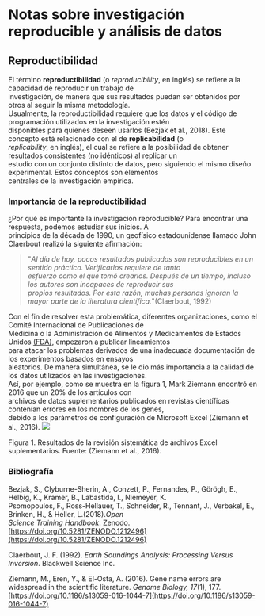 # Notas sobre investigación reproducible y análisis de datos
## **Reproductibilidad**

El término **reproductibilidad** (o *reproducibility*, en inglés) se refiere a la capacidad de reproducir un trabajo de  
investigación, de manera que sus resultados puedan ser obtenidos por otros al seguir la misma metodología.  
Usualmente, la reproductibilidad requiere que los datos y el código de programación utilizados en la investigación estén  
disponibles para quienes deseen usarlos (Bezjak et al., 2018). Este concepto está relacionado con el de __replicabilidad__ (o  
_replicability_, en inglés), el cual se refiere a la posibilidad de obtener resultados consistentes (no idénticos) al replicar un   
estudio con un conjunto distinto de datos, pero siguiendo el mismo diseño experimental. Estos conceptos son elementos  
centrales de la investigación empírica.
### Importancia de la reproductibilidad

¿Por qué es importante la investigación reproducible? Para encontrar una respuesta, podemos estudiar sus inicios. A  
principios de la década de 1990, un geofísico estadounidense llamado John Claerbout realizó la siguiente afirmación:

   >"_Al día de hoy, pocos resultados publicados son reproducibles en un sentido práctico. Verificarlos requiere de tanto  
   >esfuerzo como el que tomó crearlos. Después de un tiempo, incluso los autores son incapaces de reproducir sus  
   >propios resultados. Por esta razón, muchas personas ignoran la mayor parte de la literatura científica._"(Claerbout, 1992) 

 Con el fin de resolver esta problemática, diferentes organizaciones, como el Comité Internacional de Publicaciones de  
 Medicina o la Administración de Alimentos y Medicamentos de Estados Unidos [(FDA)](https://www.fda.gov/), empezaron a publicar lineamientos  
 para atacar los problemas derivados de una inadecuada documentación de los experimentos basados en ensayos  
 aleatorios. De manera simultánea, se le dio más importancia a la calidad de los datos utilizados en las investigaciones.  
 Así, por ejemplo, como se muestra en la figura 1, Mark Ziemann encontró en 2016 que un 20% de los artículos con  
 archivos de datos suplementarios publicados en revistas científicas contenían errores en los nombres de los genes,  
 debido a los parámetros de configuración de Microsoft Excel (Ziemann et al., 2016).
 ![](https://gf0604-procesamientodatosgeograficos.github.io/2021i-tarea-01/img/ZiemannEtAlFig1.png)

Figura 1. Resultados de la revisión sistemática de archivos Excel suplementarios. Fuente: (Ziemann et al., 2016).
 ### Bibliografía

Bezjak, S., Clyburne-Sherin, A., Conzett, P., Fernandes, P., Görögh, E., Helbig, K., Kramer, B., Labastida, I., Niemeyer, K.  
Psomopoulos, F., Ross-Hellauer, T., Schneider, R., Tennant, J., Verbakel, E., Brinken, H., & Heller, L.(2018)._Open    
Science Training Handbook_. Zenodo. [https://doi.org/10.5281/ZENODO.1212496](https://doi.org/10.5281/ZENODO.1212496)

Claerbout, J. F. (1992). *Earth Soundings Analysis: Processing Versus Inversion*. Blackwell Science Inc.

Ziemann, M., Eren, Y., & El-Osta, A. (2016). Gene name errors are widespread in the scientific literature. _Genome Biology, 
  17_(1), 177. [https://doi.org/10.1186/s13059-016-1044-7](https://doi.org/10.1186/s13059-016-1044-7)
